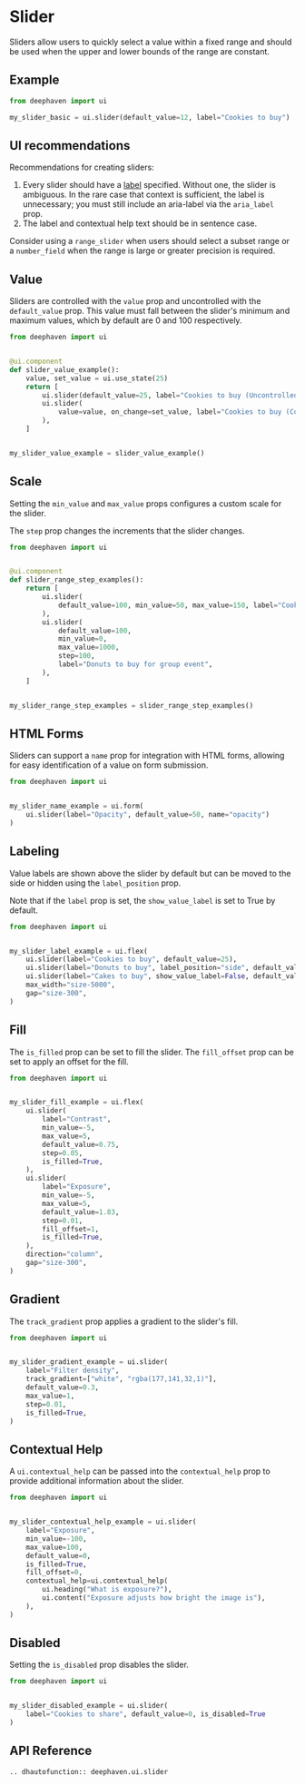 # Slider

Sliders allow users to quickly select a value within a fixed range and should be used when the upper and lower bounds of the range are constant.


## Example

```python
from deephaven import ui

my_slider_basic = ui.slider(default_value=12, label="Cookies to buy")
```


## UI recommendations

Recommendations for creating sliders:

1. Every slider should have a [label](#labeling) specified. Without one, the slider is ambiguous. In the rare case that context is sufficient, the label is unnecessary; you must still include an aria-label via the `aria_label` prop.
2. The label and contextual help text should be in sentence case.

Consider using a `range_slider` when users should select a subset range or a `number_field` when the range is large or greater precision is required.


## Value

Sliders are controlled with the `value` prop and uncontrolled with the `default_value` prop. This value must fall between the slider's minimum and maximum values, which by default are 0 and 100 respectively.

```python
from deephaven import ui


@ui.component
def slider_value_example():
    value, set_value = ui.use_state(25)
    return [
        ui.slider(default_value=25, label="Cookies to buy (Uncontrolled)"),
        ui.slider(
            value=value, on_change=set_value, label="Cookies to buy (Controlled)"
        ),
    ]


my_slider_value_example = slider_value_example()
```


## Scale

Setting the `min_value` and `max_value` props configures a custom scale for the slider.  

The `step` prop changes the increments that the slider changes.

```python
from deephaven import ui


@ui.component
def slider_range_step_examples():
    return [
        ui.slider(
            default_value=100, min_value=50, max_value=150, label="Cookies to buy"
        ),
        ui.slider(
            default_value=100,
            min_value=0,
            max_value=1000,
            step=100,
            label="Donuts to buy for group event",
        ),
    ]


my_slider_range_step_examples = slider_range_step_examples()
```


## HTML Forms

Sliders can support a `name` prop for integration with HTML forms, allowing for easy identification of a value on form submission.

```python
from deephaven import ui


my_slider_name_example = ui.form(
    ui.slider(label="Opacity", default_value=50, name="opacity")
)
```


## Labeling

Value labels are shown above the slider by default but can be moved to the side or hidden using the `label_position` prop.

Note that if the `label` prop is set, the `show_value_label` is set to True by default.

```python
from deephaven import ui


my_slider_label_example = ui.flex(
    ui.slider(label="Cookies to buy", default_value=25),
    ui.slider(label="Donuts to buy", label_position="side", default_value=25),
    ui.slider(label="Cakes to buy", show_value_label=False, default_value=25),
    max_width="size-5000",
    gap="size-300",
)
```


## Fill

The `is_filled` prop can be set to fill the slider. The `fill_offset` prop can be set to apply an offset for the fill.

```python
from deephaven import ui


my_slider_fill_example = ui.flex(
    ui.slider(
        label="Contrast",
        min_value=-5,
        max_value=5,
        default_value=0.75,
        step=0.05,
        is_filled=True,
    ),
    ui.slider(
        label="Exposure",
        min_value=-5,
        max_value=5,
        default_value=1.83,
        step=0.01,
        fill_offset=1,
        is_filled=True,
    ),
    direction="column",
    gap="size-300",
)
```


## Gradient

The `track_gradient` prop applies a gradient to the slider's fill. 

```python
from deephaven import ui


my_slider_gradient_example = ui.slider(
    label="Filter density",
    track_gradient=["white", "rgba(177,141,32,1)"],
    default_value=0.3,
    max_value=1,
    step=0.01,
    is_filled=True,
)
```


## Contextual Help

A `ui.contextual_help` can be passed into the `contextual_help` prop to provide additional information about the slider.

```python
from deephaven import ui


my_slider_contextual_help_example = ui.slider(
    label="Exposure",
    min_value=-100,
    max_value=100,
    default_value=0,
    is_filled=True,
    fill_offset=0,
    contextual_help=ui.contextual_help(
        ui.heading("What is exposure?"),
        ui.content("Exposure adjusts how bright the image is"),
    ),
)
```

## Disabled

Setting the `is_disabled` prop disables the slider.  

```python
from deephaven import ui


my_slider_disabled_example = ui.slider(
    label="Cookies to share", default_value=0, is_disabled=True
)
```


## API Reference

```{eval-rst}
.. dhautofunction:: deephaven.ui.slider
```